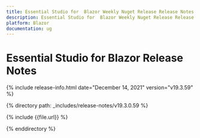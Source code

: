 ```yaml
---
title: Essential Studio for  Blazor Weekly Nuget Release Release Notes  
description: Essential Studio for  Blazor Weekly Nuget Release Release Notes  
platform: Blazor
documentation: ug
---
```


# Essential Studio for  Blazor  Release Notes  

{% include release-info.html date="December 14, 2021"  version="v19.3.59" %} 

{% directory path: _includes/release-notes/v19.3.0.59 %}

{% include {{file.url}} %}

{% enddirectory %}
